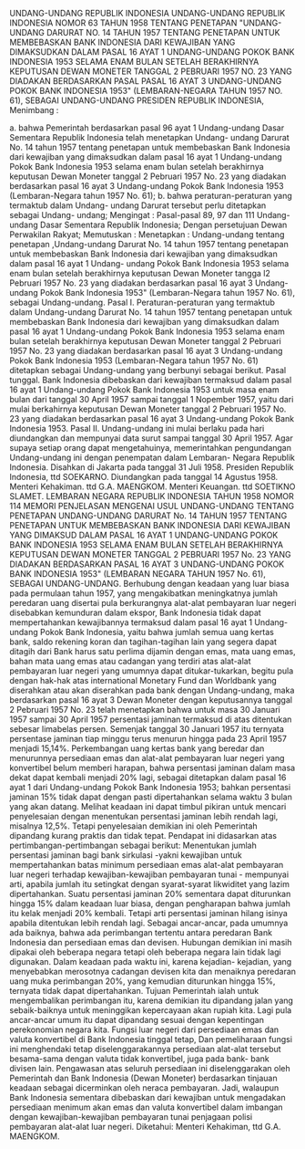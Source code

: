  UNDANG-UNDANG REPUBLIK INDONESIA UNDANG-UNDANG REPUBLIK INDONESIA NOMOR 63 TAHUN 1958 TENTANG PENETAPAN "UNDANG-UNDANG DARURAT NO. 14 TAHUN 1957 TENTANG PENETAPAN UNTUK MEMBEBASKAN BANK INDONESIA DARI KEWAJIBAN YANG DIMAKSUDKAN DALAM PASAL 16 AYAT 1 UNDANG-UNDANG POKOK BANK INDONESIA 1953 SELAMA ENAM BULAN SETELAH BERAKHIRNYA KEPUTUSAN DEWAN MONETER TANGGAL 2 PEBRUARI 1957 NO. 23 YANG DIADAKAN BERDASARKAN PASAL PASAL 16 AYAT 3 UNDANG-UNDANG POKOK BANK INDONESIA 1953" (LEMBARAN-NEGARA TAHUN 1957 NO. 61), SEBAGAI UNDANG-UNDANG PRESIDEN REPUBLIK INDONESIA,
Menimbang :

a. bahwa Pemerintah berdasarkan pasal 96 ayat 1 Undang-undang Dasar Sementara Republik Indonesia telah menetapkan Undang- undang Darurat No. 14 tahun 1957 tentang penetapan untuk membebaskan Bank Indonesia dari kewajiban yang dimaksudkan dalam pasal 16 ayat 1 Undang-undang Pokok Bank Indonesia 1953 selama enam bulan setelah berakhirnya keputusan Dewan Moneter tanggal 2 Pebruari 1957 No. 23 yang diadakan berdasarkan pasal 16 ayat 3 Undang-undang Pokok Bank Indonesia 1953 (Lembaran-Negara tahun 1957 No. 61);
b. bahwa peraturan-peraturan yang termaktub dalam Undang- undang Darurat tersebut perlu ditetapkan sebagai Undang- undang;
Mengingat :
 Pasal-pasal 89, 97 dan 111 Undang-undang Dasar Sementara Republik Indonesia; Dengan persetujuan Dewan Perwakilan Rakyat; Memutuskan : Menetapkan : Undang-undang tentang penetapan ,Undang-undang Darurat No. 14 tahun 1957 tentang penetapan untuk membebaskan Bank Indonesia dari kewajiban yang dimaksudkan dalam pasal 16 ayat 1 Undang- undang Pokok Bank Indonesia 1953 selama enam bulan setelah berakhirnya keputusan Dewan Moneter tangga l2 Pebruari 1957 No. 23 yang diadakan berdasarkan pasal 16 ayat 3 Undang- undang Pokok Bank Indonesia 1953" (Lembaran-Negara tahun 1957 No. 61), sebagai Undang-undang. Pasal I. Peraturan-peraturan yang termaktub dalam Undang-undang Darurat No. 14 tahun 1957 tentang penetapan untuk membebaskan Bank Indonesia dari kewajiban yang dimaksudkan dalam pasal 16 ayat 1 Undang-undang Pokok Bank Indonesia 1953 selama enam bulan setelah berakhirnya keputusan Dewan Moneter tanggal 2 Pebruari 1957 No. 23 yang diadakan berdasarkan pasal 16 ayat 3 Undang-undang Pokok Bank Indonesia 1953 (Lembaran-Negara tahun 1957 No. 61) ditetapkan sebagai Undang-undang yang berbunyi sebagai berikut. Pasal tunggal. Bank Indonesia dibebaskan dari kewajiban termaksud dalam pasal 16 ayat 1 Undang-undang Pokok Bank Indonesia 1953 untuk masa enam bulan dari tanggal 30 April 1957 sampai tanggal 1 Nopember 1957, yaitu dari mulai berkahirnya keputusan Dewan Moneter tanggal 2 Pebruari 1957 No. 23 yang diadakan berdasarkan pasal 16 ayat 3 Undang-undang Pokok Bank Indonesia 1953. Pasal II. Undang-undang ini mulai berlaku pada hari diundangkan dan mempunyai data surut sampai tanggal 30 April 1957. Agar supaya setiap orang dapat mengetahuinya, memerintahkan pengundangan Undang-undang ini dengan penempatan dalam Lembaran- Negara Republik Indonesia. Disahkan di Jakarta pada tanggal 31 Juli 1958. Presiden Republik Indonesia, ttd SOEKARNO. Diundangkan pada tanggal 14 Agustus 1958. Menteri Kehakiman. ttd G.A. MAENGKOM. Menteri Keuangan. ttd SOETIKNO SLAMET. LEMBARAN NEGARA REPUBLIK INDONESIA TAHUN 1958 NOMOR 114 MEMORI PENJELASAN MENGENAI USUL UNDANG-UNDANG TENTANG PENETAPAN UNDANG-UNDANG DARURAT No. 14 TAHUN 1957 TENTANG PENETAPAN UNTUK MEMBEBASKAN BANK INDONESIA DARI KEWAJIBAN YANG DIMAKSUD DALAM PASAL 16 AYAT 1 UNDANG-UNDANG POKOK BANK INDONESIA 1953 SELAMA ENAM BULAN SETELAH BERAKHIRNYA KEPUTUSAN DEWAN MONETER TANGGAL 2 PEBRUARI 1957 No. 23 YANG DIADAKAN BERDASARKAN PASAL 16 AYAT 3 UNDANG-UNDANG POKOK BANK INDONESIA 1953" (LEMBARAN NEGARA TAHUN 1957 No. 61), SEBAGAI UNDANG-UNDANG. Berhubung dengan keadaan yang luar biasa pada permulaan tahun 1957, yang mengakibatkan meningkatnya jumlah peredaran uang disertai pula berkurangnya alat-alat pembayaran luar negeri disebabkan kemunduran dalam ekspor, Bank Indonesia tidak dapat mempertahankan kewajibannya termaksud dalam pasal 16 ayat 1 Undang-undang Pokok Bank Indonesia, yaitu bahwa jumlah semua uang kertas bank, saldo rekening koran dan tagihan-tagihan lain yang segera dapat ditagih dari Bank harus satu perlima dijamin dengan emas, mata uang emas, bahan mata uang emas atau cadangan yang terdiri atas alat-alat pembayaran luar negeri yang umumnya dapat ditukar-tukarkan, begitu pula dengan hak-hak atas international Monetary Fund dan Worldbank yang diserahkan atau akan diserahkan pada bank dengan Undang-undang, maka berdasarkan pasal 16 ayat 3 Dewan Moneter dengan keputusannya tanggal 2 Pebruari 1957 No. 23 telah menetapkan bahwa untuk masa 30 Januari 1957 sampai 30 April 1957 persentasi jaminan termaksud di atas ditentukan sebesar limabelas persen. Semenjak tanggal 30 Januari 1957 itu ternyata persentase jaminan tiap minggu terus menurun hingga pada 23 April 1957 menjadi 15,14%. Perkembangan uang kertas bank yang beredar dan menurunnya persediaan emas dan alat-alat pembayaran luar negeri yang konvertibel belum memberi harapan, bahwa persentasi jaminan dalam masa dekat dapat kembali menjadi 20% lagi, sebagai ditetapkan dalam pasal 16 ayat 1 dari Undang-undang Pokok Bank Indonesia 1953; bahkan persentasi jaminan 15% tidak dapat dengan pasti dipertahankan selama waktu 3 bulan yang akan datang. Melihat keadaan ini dapat timbul pikiran untuk mencari penyelesaian dengan menentukan persentasi jaminan lebih rendah lagi, misalnya 12,5%. Tetapi penyelesaian demikian ini oleh Pemerintah dipandang kurang praktis dan tidak tepat. Pendapat ini didasarkan atas pertimbangan-pertimbangan sebagai berikut: Menentukan jumlah persentasi jaminan bagi bank sirkulasi -yakni kewajiban untuk mempertahankan batas minimum persediaan emas alat-alat pembayaran luar negeri terhadap kewajiban-kewajiban pembayaran tunai - mempunyai arti, apabila jumlah itu setingkat dengan syarat-syarat likwiditet yang lazim dipertahankan. Suatu persentasi jaminan 20% sementara dapat diturunkan hingga 15% dalam keadaan luar biasa, dengan pengharapan bahwa jumlah itu kelak menjadi 20% kembali. Tetapi arti persentasi jaminan hilang isinya apabila ditentukan lebih rendah lagi. Sebagai ancar-ancar, pada umumnya ada baiknya, bahwa ada perimbangan tertentu antara peredaran Bank Indonesia dan persediaan emas dan devisen. Hubungan demikian ini masih dipakai oleh beberapa negara tetapi oleh beberapa negara lain tidak lagi digunakan. Dalam keadaan pada waktu ini, karena kejadian- kejadian, yang menyebabkan merosotnya cadangan devisen kita dan menaiknya peredaran uang muka perimbangan 20%, yang kemudian diturunkan hingga 15%, ternyata tidak dapat dipertahankan. Tujuan Pemerintah ialah untuk mengembalikan perimbangan itu, karena demikian itu dipandang jalan yang sebaik-baiknya untuk meninggikan kepercayaan akan rupiah kita. Lagi pula ancar-ancar umum itu dapat dipandang sesuai dengan kepentingan perekonomian negara kita. Fungsi luar negeri dari persediaan emas dan valuta konvertibel di Bank Indonesia tinggal tetap, Dan pemeliharaan fungsi ini menghendaki tetap diselenggarakannya persediaan alat-alat tersebut besama-sama dengan valuta tidak konvertibel, juga pada bank- bank divisen lain. Pengawasan atas seluruh persediaan ini diselenggarakan oleh Pemerintah dan Bank Indonesia (Dewan Moneter) berdasarkan tinjauan keadaan sebagai dicerminkan oleh neraca pembayaran. Jadi, walaupun Bank Indonesia sementara dibebaskan dari kewajiban untuk mengadakan persediaan menimum akan emas dan valuta konvertibel dalam imbangan dengan kewajiban-kewajiban pembayaran tunai penjagaan polisi pembayaran alat-alat luar negeri. Diketahui: Menteri Kehakiman, ttd G.A. MAENGKOM.